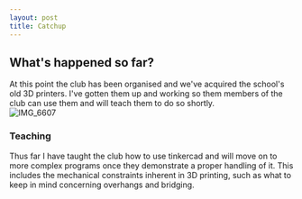 ```yaml
---
layout: post
title: Catchup
---
```

## What's happened so far?
At this point the club has been organised and we've acquired the school's old 3D printers. I've gotten them up and working so them members of the club can use them and will teach them to do so shortly.  
![IMG_6607](https://user-images.githubusercontent.com/82609469/116632901-034d5200-a90d-11eb-9694-de337821be2d.jpg)  
### Teaching  
Thus far I have taught the club how to use tinkercad and will move on to more complex programs once they demonstrate a proper handling of it. This includes the mechanical constraints inherent in 3D printing, such as what to keep in mind concerning overhangs and bridging.
